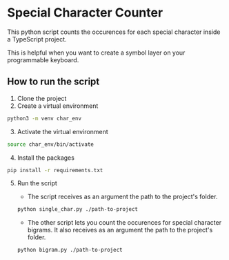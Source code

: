 # Special Character Counter

This python script counts the occurences for each special character inside a TypeScript project.

This is helpful when you want to create a symbol layer on your programmable keyboard.

## How to run the script

1. Clone the project
2. Create a virtual environment
```bash
python3 -m venv char_env
```
3. Activate the virtual environment
```bash
source char_env/bin/activate
```
4. Install the packages
```bash
pip install -r requirements.txt
```
5. Run the script
    - The script receives as an argument the path to the project's folder.
    ```bash
    python single_char.py ./path-to-project
    ```

    - The other script lets you count the occurences for special character bigrams. It also receives as an argument the path to the project's folder.
    ```bash
    python bigram.py ./path-to-project
    ```
